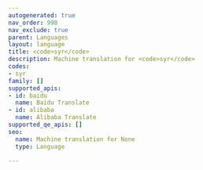```yaml
---
autogenerated: true
nav_order: 998
nav_exclude: true
parent: Languages
layout: language
title: <code>syr</code>
description: Machine translation for <code>syr</code>
codes:
- syr
family: []
supported_apis:
- id: baidu
  name: Baidu Translate
- id: alibaba
  name: Alibaba Translate
supported_qe_apis: []
seo:
  name: Machine translation for None
  type: Language

---
```


